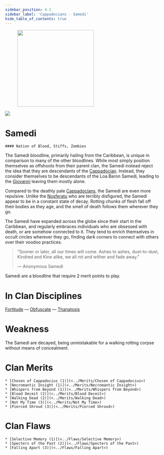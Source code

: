 ```yaml
---
sidebar_position: 4.1
sidebar_label: 'Cappadocians - Samedi'
hide_table_of_contents: true
---
```

<figure className="float-right-img">
  <img src="/img/zombie.png" width='250px' />
  <figcaption style={{ fontSize: '0.85em', color: '#666', textAlign: 'center' }}>

  </figcaption>
</figure>

<img src="/img/clanlogos/samedi.png" className="icon-img" />

# Samedi
    #### Nation of Blood, Stiffs, Zombies

The Samedi bloodline, primarily hailing from the Caribbean, is unique in comparison to many of the other bloodlines. While most simply position themselves as offshoots from their parent clan, the Samedi instead reject the idea that they are descendants of the [Cappadocian](./Cappadocian). Instead, they consider themselves to be descendants of the Loa Baron Samedi, leading to the [Giovanni](./Giovanni) leaving them mostly alone.

Compared to the deathly pale [Cappadocians](./Cappadocian), the Samedi are even more repulsive. Unlike the [Nosferatu](./Nosferatu) who are terribly disfigured, the Samedi appear to be in a constant state of decay. Rotting chunks of flesh fall off their bodies as they age, and the smell of death follows them wherever they go.

The Samedi have expanded across the globe since their start in the Caribbean, and regularly embraces individuals who are obsessed with death, or are somehow connected to it. They tend to enrich themselves in occult circles wherever they go, finding dark corners to connect with others over their voodoo practices.

> "Sooner or later, all our times will come. Ashes to ashes, dust-to-dust, Kindred and Kine alike, we all rot and wither and fade away."
>
> — Anonymous Samedi

Samedi are a bloodline that require 2 merit points to play.

# In Clan Disciplines

[Fortitude](../Disciplines/Fortitude) — [Obfuscate](../Disciplines/Obfuscate) — [Thanatosis](<../Disciplines/Thanatosis>)

# Weakness

The Samedi are decayed, being unmistakable for a walking rotting corpse without means of concealment.

# Clan Merits

    * [Chosen of Cappadocius (1)](<../Merits/Chosen of Cappadocius>)
    * [Necromantic Insight (1)](<../Merits/Necromantic Insight>)
    * [Whispers from Beyond (1)](<../Merits/Whispers from Beyond>)
    * [Blood Deceit (2)](<../Merits/Blood Deceit>)
    * [Walking Dead (2)](<../Merits/Walking Dead>)
    * [Not My Time (3)](<../Merits/Not My Time>)
    * [Pierced Shroud (3)](<../Merits/Pierced Shroud>)

# Clan Flaws

    * [Selective Memory (1)](<../Flaws/Selective Memory>)
    * [Specters of the Past (2)](<../Flaws/Specters of the Past>)
    * [Falling Apart (3)](<../Flaws/Falling Apart>)
